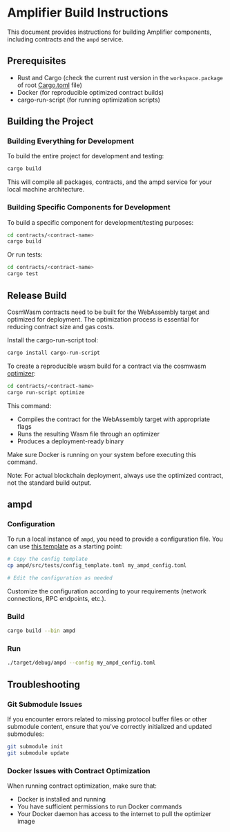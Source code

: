 # Amplifier Build Instructions

This document provides instructions for building Amplifier components, including contracts and the `ampd` service.

## Prerequisites

- Rust and Cargo (check the current rust version in the `workspace.package` of root [Cargo.toml](Cargo.toml) file)
- Docker (for reproducible optimized contract builds)
- cargo-run-script (for running optimization scripts)

## Building the Project

### Building Everything for Development

To build the entire project for development and testing:

```bash
cargo build
```

This will compile all packages, contracts, and the ampd service for your local machine architecture.

### Building Specific Components for Development

To build a specific component for development/testing purposes:

```bash
cd contracts/<contract-name>
cargo build
```
Or run tests:
```bash
cd contracts/<contract-name>
cargo test
```

## Release Build

CosmWasm contracts need to be built for the WebAssembly target and optimized for deployment. The optimization process is essential for reducing contract size and gas costs.

Install the cargo-run-script tool:
```bash
cargo install cargo-run-script
```

To create a reproducible wasm build for a contract via the cosmwasm [optimizer](https://github.com/CosmWasm/optimizer):

```bash
cd contracts/<contract-name>
cargo run-script optimize
```

This command:
- Compiles the contract for the WebAssembly target with appropriate flags
- Runs the resulting Wasm file through an optimizer
- Produces a deployment-ready binary

Make sure Docker is running on your system before executing this command.

Note: For actual blockchain deployment, always use the optimized contract, not the standard build output.

## ampd

### Configuration

To run a local instance of `ampd`, you need to provide a configuration file. You can use [this template](ampd/src/tests/config_template.toml) as a starting point:

```bash
# Copy the config template
cp ampd/src/tests/config_template.toml my_ampd_config.toml

# Edit the configuration as needed
```

Customize the configuration according to your requirements (network connections, RPC endpoints, etc.).

### Build
```bash
cargo build --bin ampd
```

### Run
```bash
./target/debug/ampd --config my_ampd_config.toml
```

## Troubleshooting

### Git Submodule Issues

If you encounter errors related to missing protocol buffer files or other submodule content, ensure that you've correctly initialized and updated submodules:

```bash
git submodule init
git submodule update
```

### Docker Issues with Contract Optimization

When running contract optimization, make sure that:
- Docker is installed and running
- You have sufficient permissions to run Docker commands
- Your Docker daemon has access to the internet to pull the optimizer image
